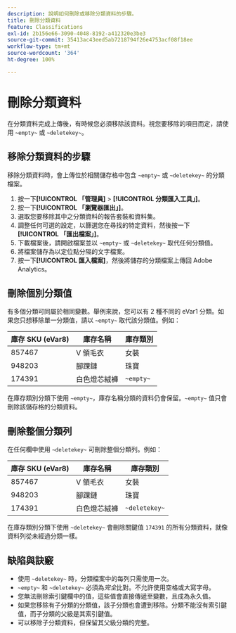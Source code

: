 ```yaml
---
description: 說明如何刪除或移除分類資料的步驟。
title: 刪除分類資料
feature: Classifications
exl-id: 2b156e66-3090-4048-8192-a412320e3be3
source-git-commit: 35413ac43eed5ab7218794f26e4753acf08f18ee
workflow-type: tm+mt
source-wordcount: '364'
ht-degree: 100%

---
```


# 刪除分類資料

在分類資料完成上傳後，有時候您必須移除該資料。視您要移除的項目而定，請使用 `~empty~` 或 `~deletekey~`。

## 移除分類資料的步驟

移除分類資料時，會上傳位於相關儲存格中包含 `~empty~` 或 `~deletekey~` 的分類檔案。

1. 按一下&#x200B;**[!UICONTROL 「管理員]** > **[!UICONTROL 分類匯入工具」]**。
1. 按一下&#x200B;**[!UICONTROL 「瀏覽器匯出」]**。
1. 選取您要移除其中之分類資料的報告套裝和資料集。
1. 調整任何可選的設定，以篩選您在尋找的特定資料，然後按一下&#x200B;**[!UICONTROL 「匯出檔案」]**。
1. 下載檔案後，請開啟檔案並以 `~empty~` 或 `~deletekey~` 取代任何分類值。
1. 將檔案儲存為以定位點分隔的文字檔案。
1. 按一下&#x200B;**[!UICONTROL 匯入檔案]**，然後將儲存的分類檔案上傳回 Adobe Analytics。

## 刪除個別分類值

有多個分類可同屬於相同變數。舉例來說，您可以有 2 種不同的 eVar1 分類。如果您只想移除單一分類值，請以 `~empty~` 取代該分類值。例如：

| 庫存 SKU (eVar8) | 庫存名稱 | 庫存類別 |
| --- | --- | --- |
| 857467 | V 領毛衣 | 女裝 |
| 948203 | 腳踝鏈 | 珠寶 |
| 174391 | 白色燈芯絨褲 | `~empty~` |

在庫存類別分類下使用 `~empty~`，庫存名稱分類的資料仍會保留。`~empty~` 值只會刪除該儲存格的分類資料。

## 刪除整個分類列

在任何欄中使用 `~deletekey~` 可刪除整個分類列。例如：

| 庫存 SKU (eVar8) | 庫存名稱 | 庫存類別 |
| --- | --- | --- |
| 857467 | V 領毛衣 | 女裝 |
| 948203 | 腳踝鏈 | 珠寶 |
| 174391 | 白色燈芯絨褲 | `~deletekey~` |

在庫存類別分類下使用 `~deletekey~` 會刪除關鍵值 `174391` 的所有分類資料，就像資料列從未經過分類一樣。

## 缺陷與訣竅

* 使用 `~deletekey~` 時，分類檔案中的每列只需使用一次。
* `~empty~` 和 `~deletekey~` 必須為&#x200B;*完全*&#x200B;比對。不允許使用空格或大寫字母。
* 您無法刪除索引鍵欄中的值，這些值會直接傳遞至變數，且成為永久值。
* 如果您移除有子分類的分類值，該子分類也會遭到移除。分類不能沒有索引鍵值，而子分類的父級是其索引鍵值。
* 可以移除子分類資料，但保留其父級分類的完整。

